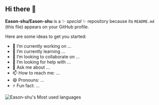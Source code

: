 ## Hi there 👋


**Eason-shu/Eason-shu** is a ✨ _special_ ✨ repository because its `README.md` (this file) appears on your GitHub profile.

Here are some ideas to get you started:

- 🔭 I’m currently working on ...
- 🌱 I’m currently learning ...
- 👯 I’m looking to collaborate on ...
- 🤔 I’m looking for help with ...
- 💬 Ask me about ...
- 📫 How to reach me: ...
- 😄 Pronouns: ...
- ⚡ Fun fact: ...

![Eason-shu's Most used languages](https://github-readme-stats.vercel.app/api/top-langs?username=Eason-shu&show_icons=true&count_private=true&theme=gotham)

